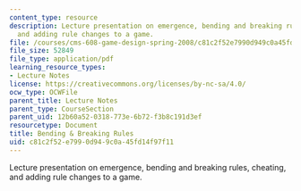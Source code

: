 ```yaml
---
content_type: resource
description: Lecture presentation on emergence, bending and breaking rules, cheating,
  and adding rule changes to a game.
file: /courses/cms-608-game-design-spring-2008/c81c2f52e7990d949c0a45fd14f97f11_MITCMS_608s08_lec24.pdf
file_size: 52849
file_type: application/pdf
learning_resource_types:
- Lecture Notes
license: https://creativecommons.org/licenses/by-nc-sa/4.0/
ocw_type: OCWFile
parent_title: Lecture Notes
parent_type: CourseSection
parent_uid: 12b60a52-0318-773e-6b72-f3b8c191d3ef
resourcetype: Document
title: Bending & Breaking Rules
uid: c81c2f52-e799-0d94-9c0a-45fd14f97f11
---
```

Lecture presentation on emergence, bending and breaking rules, cheating, and adding rule changes to a game.